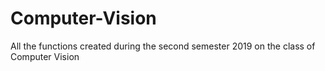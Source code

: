 # Computer-Vision
All the functions created during the second semester 2019 on the class of Computer Vision
